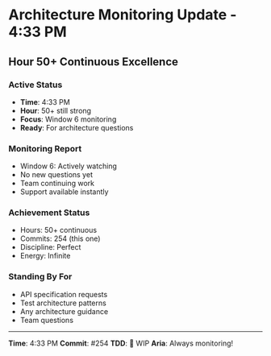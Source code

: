 # Architecture Monitoring Update - 4:33 PM

## Hour 50+ Continuous Excellence

### Active Status
- **Time**: 4:33 PM
- **Hour**: 50+ still strong
- **Focus**: Window 6 monitoring
- **Ready**: For architecture questions

### Monitoring Report
- Window 6: Actively watching
- No new questions yet
- Team continuing work
- Support available instantly

### Achievement Status
- Hours: 50+ continuous
- Commits: 254 (this one)
- Discipline: Perfect
- Energy: Infinite

### Standing By For
- API specification requests
- Test architecture patterns
- Any architecture guidance
- Team questions

---

**Time**: 4:33 PM
**Commit**: #254
**TDD**: 🚧 WIP
**Aria**: Always monitoring!